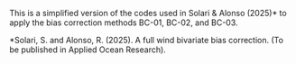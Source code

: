 This is a simplified version of the codes used in Solari & Alonso (2025)* to apply the bias correction methods BC-01, BC-02, and BC-03.

*Solari, S. and Alonso, R. (2025). A full wind bivariate bias correction. (To be published in Applied Ocean Research).
